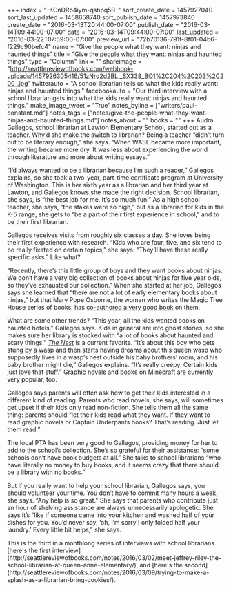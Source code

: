 +++
index = "-KCnDRb4iym-qshpq5B-"
sort_create_date = 1457927040
sort_last_updated = 1458658740
sort_publish_date = 1457973840
create_date = "2016-03-13T20:44:00-07:00"
publish_date = "2016-03-14T09:44:00-07:00"
date = "2016-03-14T09:44:00-07:00"
last_updated = "2016-03-22T07:59:00-07:00"
preview_url = "72b70136-791f-8f01-04b6-f229c90befc4"
name = "Give the people what they want: ninjas and haunted things"
title = "Give the people what they want: ninjas and haunted things"
type = "Column"
link = ""
shareimage = "http://seattlereviewofbooks.com/webhook-uploads/1457926305416/51zNrq2d2BL._SX338_BO1%2C204%2C203%2C200_.jpg"
twitterauto = "A school librarian tells us what the kids really want: ninjas and haunted things."
facebookauto = "Our third interview with a school librarian gets into what the kids really want: ninjas and haunted things."
make_image_tweet = "True"
notes_byline = ["writers/paul-constant.md"]
notes_tags = ["notes/give-the-people-what-they-want-ninjas-and-haunted-things.md"]
notes_about = ""
books = ""
+++
Audra Gallegos, school librarian at Lawton Elementary School, started out as a teacher. Why’d she make the switch to librarian? Being a teacher “didn’t turn out to be literary enough,” she says. “When WASL became more important, the writing became more dry. It was less about experiencing the world through literature and more about writing essays.”

“I’d always wanted to be a librarian because I’m such a reader,” Gallegos explains, so she took a two-year, part-time certificate program at University of Washington. This is her sixth year as a librarian and her third year at Lawton, and Gallegos knows she made the right decision. School librarian, she says, is “the best job for me. It’s so much fun.” As a high school teacher, she says, “the stakes were so high,” but as a librarian for kids in the K-5 range, she gets to “be a part of their first experience in school,” and to be their first librarian.

Gallegos receives visits from roughly six classes a day. She loves being their first experience with research. “Kids who are four, five, and six tend to be really fixated on certain topics,” she says. “They’ll have these really specific asks.” Like what? 

“Recently, there’s this little group of boys and they want books about ninjas. We don’t have a very big collection of books about ninjas for five year olds, so they’ve exhausted our collection.” When she started at her job, Gallegos says she learned that “there are not a lot of early elementary books about ninjas,” but that Mary Pope Osborne, the woman who writes the Magic Tree House series of books, has [co-authored a very good book](http://www.penguinrandomhouse.com/books/236072/magic-tree-house-fact-tracker-30-ninjas-and-samurai-by-mary-pope-osborne-and-natalie-pope-boyce-illustrated-by-sal-murdocca/9780385386326/) on them.

What are some other trends? “This year, all the kids wanted books on haunted hotels,” Gallegos says. Kids in general are into ghost stories, so she makes sure her library is stocked with “a lot of books about haunted and scary things.” [*The Nest*](http://www.indiebound.org/book/9781481432320) is a current favorite. “It’s about this boy who gets stung by a wasp and then starts having dreams about this queen wasp who supposedly lives in a wasp’s nest outside his baby brothers’ room, and his baby brother might die,” Gallegos explains. “It’s really creepy. Certain kids just love that stuff.” Graphic novels and books on Minecraft are currently very popular, too.  

Gallegos says parents will often ask how to get their kids interested in a different kind of reading. Parents who read novels, she says, will sometimes get upset if their kids only read non-fiction. She tells them all the same thing: parents should “let their kids read what they want. If they want to read graphic novels or Captain Underpants books? That’s reading. Just let them read.”

The local PTA has been very good to Gallegos, providing money for her to add to the school’s collection. She’s so grateful for their assistance: “some schools don’t have book budgets at all.” She talks to school librarians “who have literally no money to buy books, and it seems crazy that there should be a library with no books.” 

But if you really want to help your school librarian, Gallegos says, you should volunteer your time. You don’t have to commit many hours a week, she says. “Any help is so great.” She says that parents who contribute just an hour of shelving assistance are always unnecessarily apologetic. She says it’s “like if someone came into your kitchen and washed half of your dishes for you. You’d never say, ‘oh, I’m sorry I only folded half your laundry.’ Every little bit helps,” she says.

<p class="footer">This is the third in a monthlong series of interviews with school librarians. [here's the first interview](http://seattlereviewofbooks.com/notes/2016/03/02/meet-jeffrey-riley-the-school-librarian-at-queen-anne-elementary/), and [here's the second](http://seattlereviewofbooks.com/notes/2016/03/09/trying-to-make-a-splash-as-a-librarian-bring-cookies/).</p>